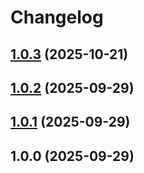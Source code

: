 <a name="readme-top"></a>

# Changelog

## [1.0.3](https://github.com/tinyforged/lint-kit/compare/v1.0.2...v1.0.3) (2025-10-21)

## [1.0.2](https://github.com/tinyforged/lint-kit/compare/v1.0.1...v1.0.2) (2025-09-29)

## [1.0.1](https://github.com/tinyforged/lint-kit/compare/v1.0.0...v1.0.1) (2025-09-29)

## 1.0.0 (2025-09-29)
